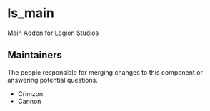 ls_main
===================

Main Addon for Legion Studios

## Maintainers

The people responsible for merging changes to this component or answering potential questions.

- Crimzon
- Cannon